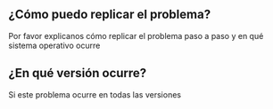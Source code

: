 ## ¿Cómo puedo replicar el problema?
Por favor explicanos cómo replicar el problema paso a paso y en qué sistema operativo ocurre 
## ¿En qué versión ocurre?
Si este problema ocurre en todas las versiones 
